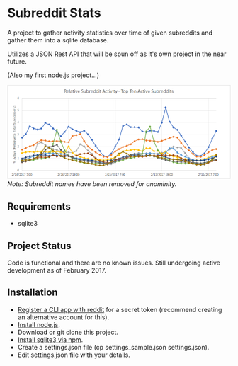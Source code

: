 # Subreddit Stats

A project to gather activity statistics over time of given subreddits and gather them into a sqlite database. 

Utilizes a JSON Rest API that will be spun off as it's own project in the near future.

(Also my first node.js project...)

![Top Ten Subreddit Graph](doc/subreddit_top_ten.png)
_Note: Subreddit names have been removed for anominity._

## Requirements

 - sqlite3

## Project Status

Code is functional and there are no known issues. Still undergoing active development as of February 2017.

## Installation

 - [Register a CLI app with reddit](https://www.reddit.com/prefs/apps/) for a secret token (recommend creating an alternative account for this).
 - [Install node.js](https://nodejs.org/en/download/).
 - Download or git clone this project.
 - [Install sqlite3 via npm](https://www.npmjs.com/package/sqlite3).
 - Create a settings.json file (cp settings_sample.json settings.json).
 - Edit settings.json file with your details.